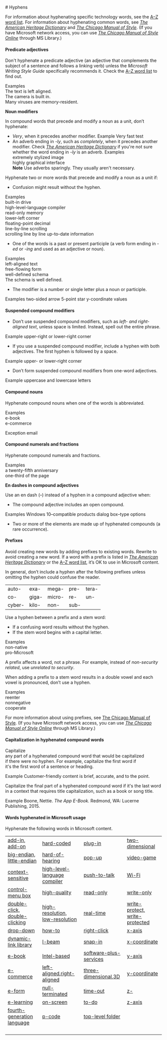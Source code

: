   ﻿# Hyphens

For information about hyphenating specific technology words, see the [A–Z word list](https://worldready.cloudapp.net/Styleguide/Read?id=2700&topicid=25512). For information about hyphenating common words, see [*The American Heritage Dictionary*](https://ahdictionary.com/) and [*The Chicago Manual of Style*](http://www.chicagomanualofstyle.org/home.html). (If you have Microsoft network access, you can use *[The Chicago Manual of Style Online](http://aka.ms/mslibrary/cms)* through MS Library.)

#### **Predicate adjectives**

Don't hyphenate a predicate adjective (an adjective that complements the subject of a sentence and follows a linking verb) unless the *Microsoft Writing Style Guide* specifically recommends it. Check the [A–Z word list](https://worldready.cloudapp.net/Styleguide/Read?id=2700&topicid=25512) to find out.

Examples  
The text is left aligned.  
The camera is built in.  
Many viruses are memory-resident.  

**Noun modifiers**

In compound words that precede and modify a noun as a unit, don’t hyphenate:

  - *Very*, when it precedes another modifier.
    Example Very fast test
  - An adverb ending in *-ly*, such as *completely*, when it precedes another modifier. Check [*The American Heritage Dictionary*](https://ahdictionary.com/) if you're not sure whether the word ending in *-ly* is an adverb.
    Examples  
    extremely stylized image  
    highly graphical interface  
    **Note** Use adverbs sparingly. They usually aren't necessary.  

Hyphenate two or more words that precede and modify a noun as a unit if:

  - Confusion might result without the hyphen.

Examples  
built-in drive   
high-level-language compiler  
read-only memory  
lower-left corner  
floating-point decimal  
line-by-line scrolling  
scrolling line by line 
up-to-date information 

  - One of the words is a past or present participle (a verb form ending in *-ed* or -*ing* and used as an adjective or noun).

Examples  
left-aligned text   
free-flowing form  
well-defined schema  
The schema is well defined.  

  - The modifier is a number or single letter plus a noun or participle.

Examples
two-sided arrow 
5-point star 
y-coordinate values

#### **Suspended compound modifiers**

  - Don’t use suspended compound modifiers, such as *left- and right-aligned text*, unless space is limited. Instead, spell out the entire phrase.

Example upper-right or lower-right corner

  - If you use a suspended compound modifier, include a hyphen with both adjectives. The first hyphen is followed by a space.

Example upper- or lower-right corner

  - Don’t form suspended compound modifiers from one-word adjectives. 

Example uppercase and lowercase letters

#### Compound nouns

Hyphenate compound nouns when one of the words is abbreviated.

Examples  
e-book  
e-commerce  

Exception email

#### **Compound numerals and fractions**

Hyphenate compound numerals and fractions.

Examples  
a twenty-fifth anniversary  
one-third of the page  

**En dashes in compound adjectives**

Use an en dash (–) instead of a hyphen in a compound adjective when:

  - The compound adjective includes an open compound.

Examples
Windows 10–compatible products 
dialog box–type options

  - Two or more of the elements are made up of hyphenated compounds (a rare occurrence). 

#### **Prefixes**

Avoid creating new words by adding prefixes to existing words. Rewrite to avoid creating a new word. If a word with a prefix is listed in [*The American Heritage Dictionary*](https://ahdictionary.com/) or the [A–Z word list](https://worldready.cloudapp.net/Styleguide/Read?id=2700&topicid=25512), it’s OK to use in Microsoft content. 

In general, don’t include a hyphen after the following prefixes unless omitting the hyphen could confuse the reader.

|        |       |        |      |       |
| ------ | ----- | ------ | ---- | ----- |
| auto-  | exa-  | mega-  | pre- | tera- |
| co-    | giga- | micro- | re-  | un-   |
| cyber- | kilo- | non-   | sub- |       |

Use a hyphen between a prefix and a stem word:

  - If a confusing word results without the hyphen.
  - If the stem word begins with a capital letter. 

Examples  
non-native  
pro-Microsoft  

A prefix affects a word, not a phrase. For example, instead of *non-security related*, use *unrelated to security*.

When adding a prefix to a stem word results in a double vowel and each vowel is pronounced, don’t use a hyphen. 

Examples  
reenter  
nonnegative  
cooperate  

For more information about using prefixes, see [The Chicago Manual of Style](http://www.chicagomanualofstyle.org/home.html). (If you have Microsoft network access, you can use *[The Chicago Manual of Style Online](http://aka.ms/mslibrary/cms)* through MS Library.)

#### **Capitalization in hyphenated compound words**

Capitalize  
any part of a hyphenated compound word that would be capitalized  
if there were no hyphen. For example, capitalize the first word if  
it's the first word of a sentence or heading.  

Example Customer-friendly content is brief, accurate, and to the point. 

Capitalize
the final part of a hyphenated compound word if it's the last word in a
context that requires title capitalization, such as a book or song
title.

Example Boone, Nettie. *The App E-Book.* Redmond, WA: Lucerne Publishing, 2015. 

#### **Words hyphenated in Microsoft usage**

Hyphenate the following words in Microsoft content.

|                                                                                                        |                                                                                                                                                                                                                                                       |                                                                                                                                                                                                                                                 |                                                                                                         |
| ------------------------------------------------------------------------------------------------------ | ----------------------------------------------------------------------------------------------------------------------------------------------------------------------------------------------------------------------------------------------------- | ----------------------------------------------------------------------------------------------------------------------------------------------------------------------------------------------------------------------------------------------- | ------------------------------------------------------------------------------------------------------- |
| [add-in, add-on](/style-guide/a-z-word-list-term-collections/a/add-in-add-on)                | [hard-coded](/style-guide/a-z-word-list-term-collections/h/hard-coded)                                                                                                                                                                   | [plug-in](/style-guide/a-z-word-list-term-collections/p/plug-in)                                                                                                                                                                | [two-dimensional](/style-guide/a-z-word-list-term-collections/numbers-symbols/2d-two-dimensional)                |
| [big-endian, little-endian](/style-guide/a-z-word-list-term-collections/b/big-endian-little-endian)     | [hard-of-hearing](/style-guide/a-z-word-list-term-collections/h/hard-of-hearing)                                                                                                                                                              | [pop-up](/style-guide/a-z-word-list-term-collections/p/pop-up)                                                                                                                                                                 | [video-game](/style-guide/a-z-word-list-term-collections/v/video-game)                     |
| [context-sensitive](/style-guide/a-z-word-list-term-collections/c/context-sensitive)             | [high-level-language compiler](/style-guide/a-z-word-list-term-collections/h/high-level-language-compiler)                                                                                                                                                 | [push-to-talk](https://worldready.cloudapp.net/Styleguide/Read?id=2700&topicid=28835)                                                                                                                                                           | [Wi-Fi](/style-guide/a-z-word-list-term-collections/w/wi-fi)                          |
| [control-menu box](/style-guide/a-z-word-list-term-collections/c/control-menu-box)              | [high-quality](/style-guide/a-z-word-list-term-collections/h/high-quality)                                                                                                                                                                 | [read-only](/style-guide/a-z-word-list-term-collections/r/read-only)                                                                                                                                                              | [write-only](/style-guide/a-z-word-list-term-collections/w/write-only)                     |
| [double-click, double-clicking](/style-guide/a-z-word-list-term-collections/d/double-click-double-clicking) | [high-resolution, low-resolution](/style-guide/a-z-word-list-term-collections/h/high-resolution)                                                                                                                                              | [real-time](/style-guide/a-z-word-list-term-collections/r/real-time)                                                                                                                                                              | [write-protect, write-protected](/style-guide/a-z-word-list-term-collections/w/write-protect-write-protected) |
| [drop-down](/style-guide/a-z-word-list-term-collections/d/drop-down)                     | [how-to](/style-guide/a-z-word-list-term-collections/h/how-how-to)                                                                                                                                                                       | [right-click](/style-guide/a-z-word-list-term-collections/r/right-click)                                                                                                                                                            | [x-axis](/style-guide/a-z-word-list-term-collections/x/x-axis)                         |
| [dynamic-link library](/style-guide/a-z-word-list-term-collections/d/dynamic-link-library-dll)          | [I-beam](https://worldready.cloudapp.net/Styleguide/Read?id=2700&topicid=28812)                                                                                                                                                                       | [snap-in](/style-guide/a-z-word-list-term-collections/s/snap-in)                                                                                                                                                                | [x-coordinate](/style-guide/a-z-word-list-term-collections/x/x-coordinate)                   |
| [e-book](/style-guide/a-z-word-list-term-collections/e/e-book)                        | [Intel-based](https://worldready.cloudapp.net/Styleguide/Read?id=2700&topicid=28813)                                                                                                                                                                  | [software-plus-services](/style-guide/a-z-word-list-term-collections/s/software-plus-services)                                                                                                                                                 | [y-axis](/style-guide/a-z-word-list-term-collections/y/y-axis)                         |
| [e-commerce](/style-guide/a-z-word-list-term-collections/e/e-commerce)                    | [left-aligned](/style-guide/a-z-word-list-term-collections/l/left-align-left-aligned)[,](/style-guide/a-z-word-list-term-collections/l/left-align-left-aligned)[right-aligned](/style-guide/a-z-word-list-term-collections/l/left-align-left-aligned) | [three-dimensional](/style-guide/a-z-word-list-term-collections/numbers-symbols/3d-three-dimensional)[,](/style-guide/a-z-word-list-term-collections/numbers-symbols/3d-three-dimensional)[3D](/style-guide/a-z-word-list-term-collections/numbers-symbols/3d-three-dimensional) | [y-coordinate](/style-guide/a-z-word-list-term-collections/y/y-coordinate)                   |
| [e-form](/style-guide/a-z-word-list-term-collections/e/e-form-form)                        | [null-terminated](/style-guide/a-z-word-list-term-collections/n/null-terminated-null-terminating)                                                                                                                                                              | [time-out](/style-guide/a-z-word-list-term-collections/t/time-out)                                                                                                                                                               | [z-](/style-guide/a-z-word-list-term-collections/z/z)                             |
| [e-learning](/style-guide/a-z-word-list-term-collections/e/e-learning)                    | [on-screen](/style-guide/a-z-word-list-term-collections/o/on-screen)                                                                                                                                                                    | [to-do](/style-guide/a-z-word-list-term-collections/t/to-do)                                                                                                                                                                  | [z-axis](/style-guide/a-z-word-list-term-collections/z/z-axis)                         |
| [fourth-generation language](/style-guide/a-z-word-list-term-collections/f/fourth-generation-language)    | [p-code](/style-guide/a-z-word-list-term-collections/p/p-code)                                                                                                                                                                       | [top-level folder](/style-guide/a-z-word-list-term-collections/t/top-level-folder)                                                                                                                                                       |                                                                                                         |
|                                                                                                        |                                                                                                                                                                                                                                                       |                                                                                                                                                                                                                                                 |                                                                                                         |
|                                                                                                        |                                                                                                                                                                                                                                                       |                                                                                                                                                                                                                                                 |                                                                                                         |
|                                                                                                        |                                                                                                                                                                                                                                                       |                                                                                                                                                                                                                                                 |                                                                                                         |
|                                                                                                        |                                                                                                                                                                                                                                                       |                                                                                                                                                                                                                                                 |                                                                                                         |
